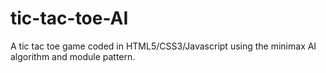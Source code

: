 # tic-tac-toe-AI
A tic tac toe game coded in HTML5/CSS3/Javascript using the minimax AI algorithm and module pattern.
